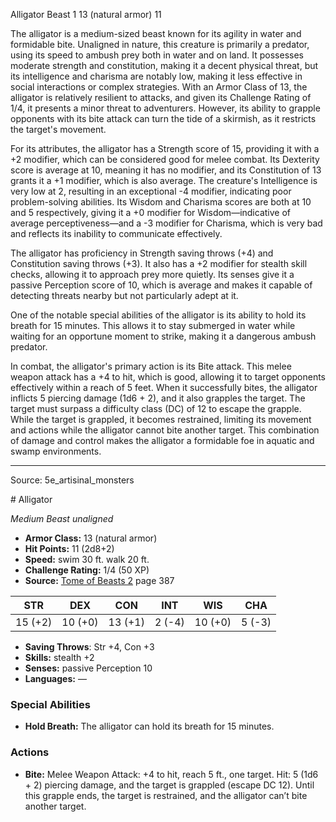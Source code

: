 <MonsterName/>Alligator</MonsterName>
<CreatureType/>Beast</CreatureType>
<CR/>1</CR>
<AC/>13 (natural armor)</AC>
<HP/>11</HP>
<summary>The alligator is a medium-sized beast known for its agility in water and formidable bite. Unaligned in nature, this creature is primarily a predator, using its speed to ambush prey both in water and on land. It possesses moderate strength and constitution, making it a decent physical threat, but its intelligence and charisma are notably low, making it less effective in social interactions or complex strategies. With an Armor Class of 13, the alligator is relatively resilient to attacks, and given its Challenge Rating of 1/4, it presents a minor threat to adventurers. However, its ability to grapple opponents with its bite attack can turn the tide of a skirmish, as it restricts the target's movement.</summary>

<detail>

For its attributes, the alligator has a Strength score of 15, providing it with a +2 modifier, which can be considered good for melee combat. Its Dexterity score is average at 10, meaning it has no modifier, and its Constitution of 13 grants it a +1 modifier, which is also average. The creature's Intelligence is very low at 2, resulting in an exceptional -4 modifier, indicating poor problem-solving abilities. Its Wisdom and Charisma scores are both at 10 and 5 respectively, giving it a +0 modifier for Wisdom—indicative of average perceptiveness—and a -3 modifier for Charisma, which is very bad and reflects its inability to communicate effectively.

The alligator has proficiency in Strength saving throws (+4) and Constitution saving throws (+3). It also has a +2 modifier for stealth skill checks, allowing it to approach prey more quietly. Its senses give it a passive Perception score of 10, which is average and makes it capable of detecting threats nearby but not particularly adept at it.

One of the notable special abilities of the alligator is its ability to hold its breath for 15 minutes. This allows it to stay submerged in water while waiting for an opportune moment to strike, making it a dangerous ambush predator.

In combat, the alligator's primary action is its Bite attack. This melee weapon attack has a +4 to hit, which is good, allowing it to target opponents effectively within a reach of 5 feet. When it successfully bites, the alligator inflicts 5 piercing damage (1d6 + 2), and it also grapples the target. The target must surpass a difficulty class (DC) of 12 to escape the grapple. While the target is grappled, it becomes restrained, limiting its movement and actions while the alligator cannot bite another target. This combination of damage and control makes the alligator a formidable foe in aquatic and swamp environments.</detail>



---

Source: 5e_artisinal_monsters

<statblock>
# Alligator

*Medium* *Beast* *unaligned*

- **Armor Class:** 13 (natural armor)
- **Hit Points:** 11 (2d8+2)
- **Speed:** swim 30 ft. walk 20 ft.
- **Challenge Rating:** 1/4 (50 XP)
- **Source:** [Tome of Beasts 2](https://koboldpress.com/kpstore/product/tome-of-beasts-2-for-5th-edition) page 387

| STR | DEX | CON | INT | WIS | CHA |
| --- | --- | --- | --- | --- | --- |
| 15 (+2) | 10 (+0) | 13 (+1) | 2 (-4) | 10 (+0) | 5 (-3) |

- **Saving Throws**: Str +4, Con +3
- **Skills:** stealth +2
- **Senses:** passive Perception 10
- **Languages:** —

### Special Abilities

- **Hold Breath:** The alligator can hold its breath for 15 minutes.

### Actions

- **Bite:** Melee Weapon Attack: +4 to hit, reach 5 ft., one target. Hit: 5 (1d6 + 2) piercing damage, and the target is grappled (escape DC 12). Until this grapple ends, the target is restrained, and the alligator can’t bite another target.


</statblock>


